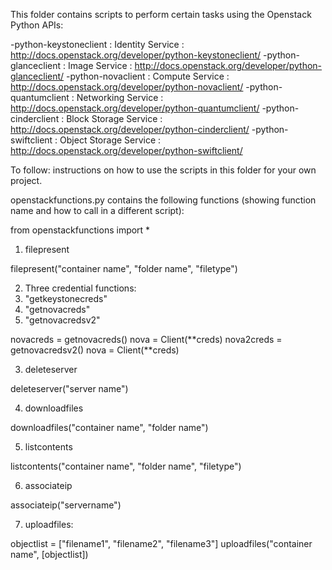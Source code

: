 This folder contains scripts to perform certain tasks using the Openstack Python APIs:
  
  -python-keystoneclient : Identity Service : 
	http://docs.openstack.org/developer/python-keystoneclient/
  -python-glanceclient : Image Service : 
	http://docs.openstack.org/developer/python-glanceclient/
  -python-novaclient : Compute Service : 
	http://docs.openstack.org/developer/python-novaclient/
  -python-quantumclient : Networking Service : 
	http://docs.openstack.org/developer/python-quantumclient/
  -python-cinderclient : Block Storage Service : 
	http://docs.openstack.org/developer/python-cinderclient/
  -python-swiftclient : Object Storage Service : 
	http://docs.openstack.org/developer/python-swiftclient/

To follow: instructions on how to use the scripts in this folder for your own project.

openstackfunctions.py contains the following functions (showing function name and how to call in a different script):

from openstackfunctions import *

1. filepresent

filepresent("container name", "folder name", "filetype")

2. Three credential functions:
  1. "getkeystonecreds"
  2. "getnovacreds"
  3. "getnovacredsv2"

novacreds = getnovacreds()
nova = Client(\*\*creds)
nova2creds = getnovacredsv2()
nova = Client(\*\*creds)

3. deleteserver

deleteserver("server name")

4. downloadfiles

downloadfiles("container name", "folder name")

5. listcontents

listcontents("container name", "folder name", "filetype")

6. associateip

associateip("servername")

7. uploadfiles:

objectlist = ["filename1", "filename2", "filename3"]
uploadfiles("container name", [objectlist])
